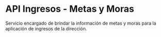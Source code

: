 # API Ingresos - Metas y Moras

Servicio encargado de brindar la información de metas y moras para la aplicación de ingresos de la dirección.
